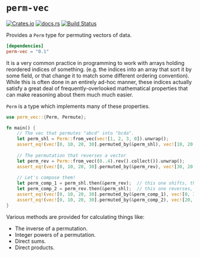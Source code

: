 # `perm-vec`

[![Crates.io](https://img.shields.io/crates/v/perm-vec)](https://crates.io/crates/perm-vec)
[![docs.rs](https://img.shields.io/docsrs/perm-vec)](https://docs.rs/perm-vec)
[![Build Status](https://travis-ci.org/ExpHP/perm-vec.svg?branch=main)](https://travis-ci.org/ExpHP/perm-vec)


Provides a `Perm` type for permuting vectors of data.

```toml
[dependencies]
perm-vec = "0.1"
```

It is a very common practice in programming to work with arrays holding reordered indices of something.  (e.g. the indices into an array that sort it by some field, or that change it to match some different ordering convention).  While this is often done in an entirely ad-hoc manner, these indices actually satisfy a great deal of frequently-overlooked mathematical properties that can make reasoning about them much much easier.

`Perm` is a type which implements many of these properties.

```rust
use perm_vec::{Perm, Permute};

fn main() {
    // The vec that permutes "abcd" into "bcda".
    let perm_shl = Perm::from_vec(vec![1, 2, 3, 0]).unwrap();
    assert_eq!(vec![0, 10, 20, 30].permuted_by(&perm_shl), vec![10, 20, 30, 0]);
    
    // The permutation that reverses a vector
    let perm_rev = Perm::from_vec((0..4).rev().collect()).unwrap();
    assert_eq!(vec![0, 10, 20, 30].permuted_by(&perm_rev), vec![30, 20, 10, 0]);
    
    // Let's compose them!
    let perm_comp_1 = perm_shl.then(&perm_rev);  // this one shifts, then reverses
    let perm_comp_2 = perm_rev.then(&perm_shl);  // this one reverses, then shifts
    assert_eq!(vec![0, 10, 20, 30].permuted_by(&perm_comp_1), vec![0, 30, 20, 10]);
    assert_eq!(vec![0, 10, 20, 30].permuted_by(&perm_comp_2), vec![20, 10, 0, 30]);
}
```

<!-- TODO: examples and links -->

Various methods are provided for calculating things like:

* The inverse of a permutation.
* Integer powers of a permutation.
* Direct sums.
* Direct products.
